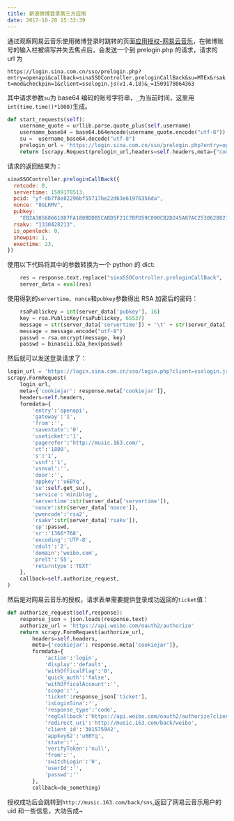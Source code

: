```yaml
---
title: 新浪微博登录第三方应用
date: 2017-10-28 15:33:39
---
```


通过观察网易云音乐使用微博登录时跳转的页面[应用授权-网易云音乐](https://api.weibo.com/oauth2/authorize?client_id=301575942&response_type=code&redirect_uri=http://music.163.com/back/weibo&forcelogin=true&scope=friendships_groups_read,statuses_to_me_read,follow_app_official_microblog)，在微博账号的输入栏被填写并失去焦点后，会发送一个到 prelogin.php 的请求，请求的 url 为

`https://login.sina.com.cn/sso/prelogin.php?entry=openapi&callback=sinaSSOController.preloginCallBack&su=MTEx&rsakt=mod&checkpin=1&client=ssologin.js(v1.4.18)&_=1509178064363`

其中请求参数`su`为 base64 编码的账号字符串，`_`为当前时间，这里用`int(time.time()*1000)`生成。

```python
def start_requests(self):
    username_quote = urllib.parse.quote_plus(self.username)
    username_base64 = base64.b64encode(username_quote.encode("utf-8"))
    su =  username_base64.decode("utf-8")
    prelogin_url = 'https://login.sina.com.cn/sso/prelogin.php?entry=openapi&callback=sinaSSOController.preloginCallBack&su=%s&rsakt=mod&checkpin=1&client=ssologin.js(v1.4.18)&_=%s' % (su,str(int(time.time())))
    return [scrapy.Request(prelogin_url,headers=self.headers,meta={"cookiejar": 1},callback=self.login_request)]
```

请求的返回结果为：

```js
sinaSSOController.preloginCallBack({
  retcode: 0,
  servertime: 1509178513,
  pcid: "yf-db7f8e82296bf55717be22d63e61976356da",
  nonce: "8GLRMV",
  pubkey:
    "EB2A38568661887FA180BDDB5CABD5F21C7BFD59C090CB2D245A87AC253062882729293E5506350508E7F9AA3BB77F4333231490F915F6D63C55FE2F08A49B353F444AD3993CACC02DB784ABBB8E42A9B1BBFFFB38BE18D78E87A0E41B9B8F73A928EE0CCEE1F6739884B9777E4FE9E88A1BBE495927AC4A799B3181D6442443",
  rsakv: "1330428213",
  is_openlock: 0,
  showpin: 1,
  exectime: 23,
})
```

使用以下代码将其中的参数转换为一个 python 的 dict:

```python
    res = response.text.replace("sinaSSOController.preloginCallBack", '')
    server_data = eval(res)
```

使用得到的`servertime`、`nonce`和`pubkey`参数得出 RSA 加密后的密码：

```python
    rsaPublickey = int(server_data['pubkey'], 16)
    key = rsa.PublicKey(rsaPublickey, 65537)
    message = str(server_data['servertime']) + '\t' + str(server_data['nonce']) + '\n' + str(self.password)
    message = message.encode("utf-8")
    passwd = rsa.encrypt(message, key)
    passwd = binascii.b2a_hex(passwd)
```

然后就可以发送登录请求了：

```python
login_url = 'https://login.sina.com.cn/sso/login.php?client=ssologin.js(v1.4.18)&_=%s&openapilogin=qrcode' % str(int(time.time()))
scrapy.FormRequest(
    login_url,
    meta={'cookiejar': response.meta['cookiejar']},
    headers=self.headers,
    formdata={
        'entry':'openapi',
        'gateway':'1',
        'from':'',
        'savestate':'0',
        'useticket':'1',
        'pagerefer':'http://music.163.com/',
        'ct':'1800',
        's':'1',
        'vsnf':'1',
        'vsnval':'',
        'door':'',
        'appkey':'u6BYq',
        'su':self.get_su(),
        'service':'miniblog',
        'servertime':str(server_data['servertime']),
        'nonce':str(server_data['nonce']),
        'pwencode':'rsa2',
        'rsakv':str(server_data['rsakv']),
        'sp':passwd,
        'sr':'1366*768',
        'encoding':'UTF-8',
        'cdult':'2',
        'domain':'weibo.com',
        'prelt':'55',
        'returntype':'TEXT'
    },
    callback=self.authorize_request,
)
```

然后是对网易云音乐的授权，请求表单需要提供登录成功返回的`ticket`值：

```python
def authorize_request(self,response):
    response_json = json.loads(response.text)
    authorize_url = 'https://api.weibo.com/oauth2/authorize'
    return scrapy.FormRequest(authorize_url,
        headers=self.headers,
        meta={'cookiejar': response.meta['cookiejar']},
        formdata={
            'action':'login',
            'display':'default',
            'withOfficalFlag':'0',
            'quick_auth':'false',
            'withOfficalAccount':'',
            'scope':'',
            'ticket':response_json['ticket'],
            'isLoginSina':'',
            'response_type':'code',
            'regCallback':'https://api.weibo.com/oauth2/authorize?client_id=301575942&response_type=code&redirect_uri=http://music.163.com/back/weibo&forcelogin=true&scope=friendships_groups_read,statuses_to_me_read,follow_app_official_microblog',
            'redirect_uri':'http://music.163.com/back/weibo',
            'client_id':'301575942',
            'appkey62':'u6BYq',
            'state':'',
            'verifyToken':'null',
            'from':'',
            'switchLogin':'0',
            'userId':'',
            'passwd':''
        },
        callback=do_something)
```

授权成功后会跳转到`http://music.163.com/back/sns`,返回了网易云音乐用户的 uid 和一些信息，大功告成~
